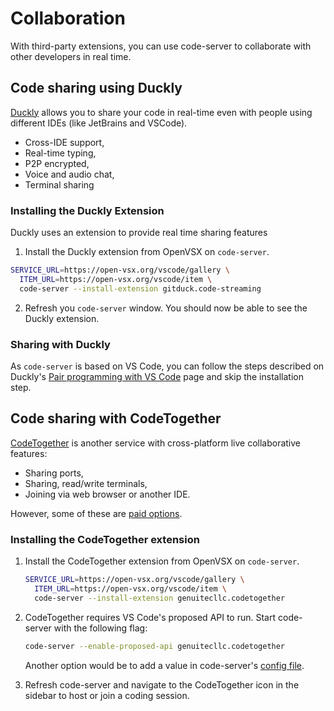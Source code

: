 # Collaboration

With third-party extensions, you can use code-server to collaborate with other developers in real time.

## Code sharing using Duckly

[Duckly](https://duckly.com/) allows you to share your code in real-time even with people using different IDEs (like JetBrains and VSCode).

- Cross-IDE support,
- Real-time typing,
- P2P encrypted,
- Voice and audio chat,
- Terminal sharing

### Installing the Duckly Extension

Duckly uses an extension to provide real time sharing features

1. Install the Duckly extension from OpenVSX on `code-server`.

```bash
SERVICE_URL=https://open-vsx.org/vscode/gallery \
  ITEM_URL=https://open-vsx.org/vscode/item \
  code-server --install-extension gitduck.code-streaming
```

2. Refresh you `code-server` window. You should now be able to see the Duckly extension.

### Sharing with Duckly

As `code-server` is based on VS Code, you can follow the steps described on Duckly's [Pair programming with VS Code](https://duckly.com/tools/vscode) page and skip the installation step.

## Code sharing with CodeTogether

[CodeTogether](https://www.codetogether.com/) is another service with cross-platform live collaborative features:

- Sharing ports,
- Sharing, read/write terminals,
- Joining via web browser or another IDE.

However, some of these are [paid options](https://www.codetogether.com/pricing/).

### Installing the CodeTogether extension

1. Install the CodeTogether extension from OpenVSX on `code-server`.

   ```sh
   SERVICE_URL=https://open-vsx.org/vscode/gallery \
     ITEM_URL=https://open-vsx.org/vscode/item \
     code-server --install-extension genuitecllc.codetogether
   ```

2. CodeTogether requires VS Code's proposed API to run. Start code-server with the following flag:

   ```sh
   code-server --enable-proposed-api genuitecllc.codetogether
   ```

   Another option would be to add a value in code-server's [config file](https://coder.com/docs/code-server/v3.12.0/FAQ#how-does-the-config-file-work).

3. Refresh code-server and navigate to the CodeTogether icon in the sidebar to host or join a coding session.
